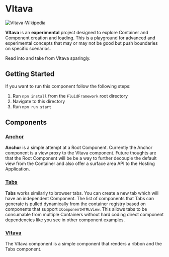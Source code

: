 # Vltava

![Vltava-Wikipedia](https://en.wikipedia.org/wiki/Vltava#/media/File:Prague_skyline_view.jpg)

**Vltava** is an **experimental** project designed to explore Container and Component creation and loading. This
is a playground for advanced and experimental concepts that may or may not be good but push boundaries on specific
scenarios.

Read into and take from Vltava sparingly.

## Getting Started

If you want to run this component follow the following steps:

1. Run `npm install` from the `FluidFramework` root directory
2. Navigate to this directory
3. Run `npm run start`

## Components

### [Anchor](./src/components/anchor/anchor.ts)

**Anchor** is a simple attempt at a Root Component. Currently the Anchor component is a view proxy to the Vltava component.
Future thoughts are that the Root Component will be be a way to further decouple the default view from the Container
and also offer a surface area API to the Hosting Application.

### [Tabs](./src/components/tabs/tabs.tsx)

**Tabs** works similarly to browser tabs. You can create a new tab which will have an independent Component.
The list of components that Tabs can generate is pulled dynamically from the container registry based on
components that support `IComponentHTMLView`. This allows tabs to be consumable from multiple Containers
without hard coding direct component dependencies like you see in other component examples.

### [Vltava](./src/components/vltava/vltava.tsx)

The Vltava component is a simple component that renders a ribbon and the Tabs component.
